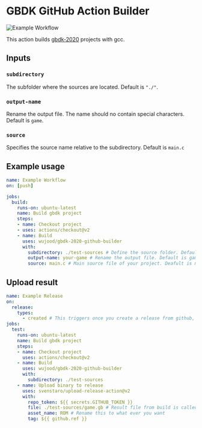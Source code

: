 # GBDK GitHub Action Builder

![Example Workflow](https://github.com/wujood/gbdk-2020-github-builder/workflows/Example%20Workflow/badge.svg)

This action builds [gbdk-2020](https://github.com/gbdk-2020/gbdk-2020) projects with gcc.

## Inputs

### `subdirectory`

The subfolder where the sources are located. Default is `"./"`.

### `output-name`

Rename the output file. The name should no contain special characters. Default is `game`.

### `source`

Specifies the source name relative to the subdirectory. Default is `main.c`

## Example usage

```yml
name: Example Workflow
on: [push]

jobs:
  build:
    runs-on: ubuntu-latest
    name: Build gbdk project
    steps:
    - name: Checkout project
    - uses: actions/checkout@v2
    - name: Build
      uses: wujood/gbdk-2020-github-builder
      with:
        subdirectory: ./test-sources # Define the source folder. Default is ./
        output-name: your-game # Rename the output file. Default is game
        source: main.c # Main source file of your project. Deafult is main.c
```

## Upload result 
```yml
name: Example Release
on:  
  release:
    types: 
      - created # This triggers once you create a release from github, not from tagging a commit
jobs:
  test:
    runs-on: ubuntu-latest
    name: Build gbdk project
    steps:
    - name: Checkout project
      uses: actions/checkout@v2
    - name: Build
      uses: wujood/gbdk-2020-github-builder
      with:
        subdirectory: ./test-sources
    - name: Upload binary to release
      uses: svenstaro/upload-release-action@v2
      with:
        repo_token: ${{ secrets.GITHUB_TOKEN }}
        file: ./test-sources/game.gb # Result file from build is called game.gb by default. Rename it with the output-name parameter.
        asset_name: ROM # Rename this to what ever you want
        tag: ${{ github.ref }}
```
